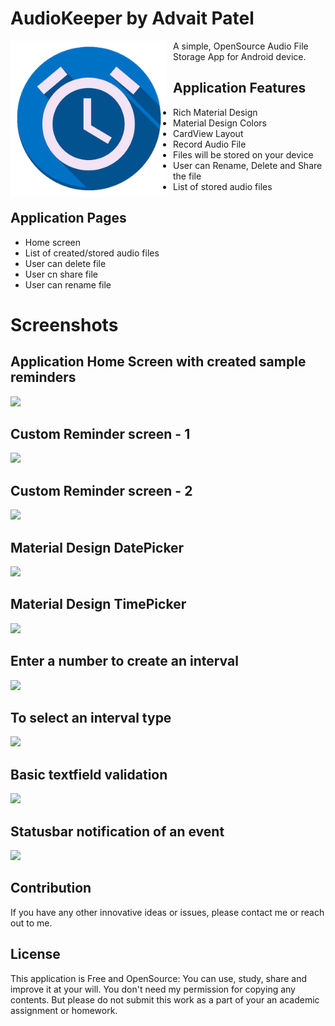 # AudioKeeper by Advait Patel
[<img src="https://github.com/advaitpatel/Android-Project-Apps/blob/master/Reminder%20Buddy-master/Reminder%20Buddy-master/app/src/main/res/drawable/app_bg.png" width=250 height=250 style="float: left; padding-right: 10px;">](https://www.linkedin.com/in/AdvaitPatel93)

A simple, OpenSource Audio File Storage App for Android device. 

## Application Features
* Rich Material Design
* Material Design Colors
* CardView Layout
* Record Audio File
* Files will be stored on your device
* User can Rename, Delete and Share the file
* List of stored audio files

## Application Pages
* Home screen
* List of created/stored audio files
* User can delete file
* User cn share file
* User can rename file

# Screenshots
 
## Application Home Screen with created sample reminders

[<img src="https://cloud.githubusercontent.com/assets/6481231/22630060/30ed6284-ebb8-11e6-85d2-db88cdd44db6.png" width=250>](https://cloud.githubusercontent.com/assets/6481231/22630060/30ed6284-ebb8-11e6-85d2-db88cdd44db6.png)


## Custom Reminder screen - 1

[<img src="https://cloud.githubusercontent.com/assets/6481231/22630061/30edc9ea-ebb8-11e6-8de1-cacaeefc53a4.png" width=250>](https://cloud.githubusercontent.com/assets/6481231/22630061/30edc9ea-ebb8-11e6-8de1-cacaeefc53a4.png)


## Custom Reminder screen - 2

[<img src="https://cloud.githubusercontent.com/assets/6481231/22630062/30edd37c-ebb8-11e6-9e73-6b617071a63d.png" width=250>](https://cloud.githubusercontent.com/assets/6481231/22630062/30edd37c-ebb8-11e6-9e73-6b617071a63d.png)


## Material Design DatePicker

[<img src="https://cloud.githubusercontent.com/assets/6481231/22630064/30ef56ac-ebb8-11e6-9974-3c2a18e406ca.png" width=250>](https://cloud.githubusercontent.com/assets/6481231/22630064/30ef56ac-ebb8-11e6-9974-3c2a18e406ca.png)


## Material Design TimePicker

[<img src="https://cloud.githubusercontent.com/assets/6481231/22630065/30ef8f1e-ebb8-11e6-8af6-31a3d73beb25.png" width=250>](https://cloud.githubusercontent.com/assets/6481231/22630065/30ef8f1e-ebb8-11e6-8af6-31a3d73beb25.png)


## Enter a number to create an interval

[<img src="https://cloud.githubusercontent.com/assets/6481231/22630066/30f94702-ebb8-11e6-8f62-7ed33751bd5f.png" width=250>](https://cloud.githubusercontent.com/assets/6481231/22630066/30f94702-ebb8-11e6-8f62-7ed33751bd5f.png)


## To select an interval type

[<img src="https://cloud.githubusercontent.com/assets/6481231/22630069/30fc9fe2-ebb8-11e6-8e30-357f79a39884.png" width=250>](https://cloud.githubusercontent.com/assets/6481231/22630069/30fc9fe2-ebb8-11e6-8e30-357f79a39884.png)


## Basic textfield validation

[<img src="https://cloud.githubusercontent.com/assets/6481231/22630067/30fc2f26-ebb8-11e6-8090-2e608a415459.png" width=250>](https://cloud.githubusercontent.com/assets/6481231/22630067/30fc2f26-ebb8-11e6-8090-2e608a415459.png)


## Statusbar notification of an event

[<img src="https://cloud.githubusercontent.com/assets/6481231/22630068/30fc5f6e-ebb8-11e6-85f9-499b4ba2aec9.png" width=250>](https://cloud.githubusercontent.com/assets/6481231/22630068/30fc5f6e-ebb8-11e6-85f9-499b4ba2aec9.png)


## Contribution
If you have any other innovative ideas or issues, please contact me or reach out to me.


## License

This application is Free and OpenSource: You can use, study, share and improve it at your
will. You don't need my permission for copying any contents. But please do not submit this work as a part of your an academic assignment or homework.
